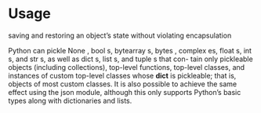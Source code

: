 # Usage
saving and restoring an object’s state without violating encapsulation

Python can pickle None , bool s, bytearray s,
bytes , complex es, float s, int s, and str s, as well as dict s, list s, and tuple s that con-
tain only pickleable objects (including collections), top-level functions, top-level
classes, and instances of custom top-level classes whose __dict__ is pickleable;
that is, objects of most custom classes. It is also possible to achieve the same
effect using the json module, although this only supports Python’s basic types along with dictionaries and lists.